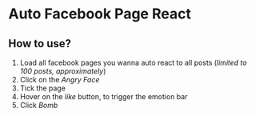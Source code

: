# Auto Facebook Page React

## How to use?
1. Load all facebook pages you wanna auto react to all posts (*limited to 100 posts, approximately*)
1. Click on the *Angry Face*
1. Tick the page
1. Hover on the *like* button, to trigger the emotion bar
1. Click *Bomb*
